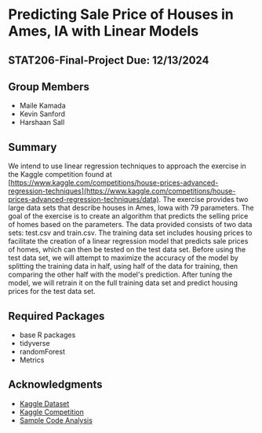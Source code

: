
# Predicting Sale Price of Houses in Ames, IA with Linear Models

## STAT206-Final-Project Due: 12/13/2024

## Group Members

-   Maile Kamada
-   Kevin Sanford
-   Harshaan Sall

## Summary

We intend to use linear regression techniques to approach the exercise in the Kaggle competition found at 
[https://www.kaggle.com/competitions/house-prices-advanced-regression-techniques](https://www.kaggle.com/competitions/house-prices-advanced-regression-techniques/data). 
The exercise provides two large data sets that describe houses in Ames, Iowa with 79 parameters. The goal of 
the exercise is to create an algorithm that predicts the selling price of homes based on the parameters. The 
data provided consists of two data sets: test.csv and train.csv. The training data set includes housing prices 
to facilitate the creation of a linear regression model that predicts sale prices of homes, which can then be 
tested on the test data set. Before using the test data set, we will attempt to maximize the accuracy of the 
model by splitting the training data in half, using half of the data for training, then comparing the other 
half with the model's prediction. After tuning the model, we will retrain it on the full training data set and 
predict housing prices for the test data set.

## Required Packages

-   base R packages
-   tidyverse
-   randomForest
-   Metrics

## Acknowledgments

-   [Kaggle Dataset](https://www.kaggle.com/datasets/marcopale/housing/data)
-   [Kaggle Competition](https://www.kaggle.com/competitions/house-prices-advanced-regression-techniques/data)
-   [Sample Code Analysis](https://sjmiller8182.github.io/RegressionHousingPrices/analysis/data/)
